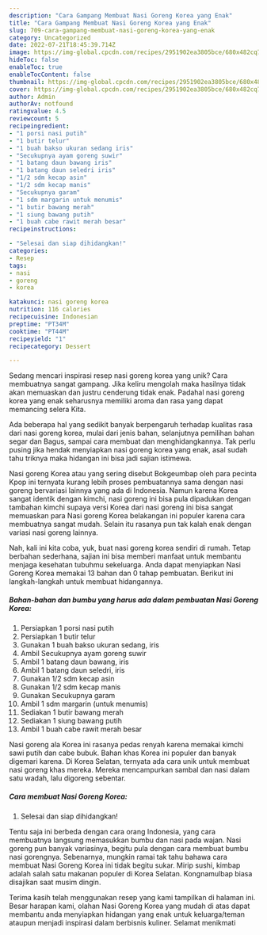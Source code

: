 ```yaml
---
description: "Cara Gampang Membuat Nasi Goreng Korea yang Enak"
title: "Cara Gampang Membuat Nasi Goreng Korea yang Enak"
slug: 709-cara-gampang-membuat-nasi-goreng-korea-yang-enak
category: Uncategorized
date: 2022-07-21T18:45:39.714Z
image: https://img-global.cpcdn.com/recipes/2951902ea3805bce/680x482cq70/nasi-goreng-korea-foto-resep-utama.jpg
hideToc: false
enableToc: true
enableTocContent: false
thumbnail: https://img-global.cpcdn.com/recipes/2951902ea3805bce/680x482cq70/nasi-goreng-korea-foto-resep-utama.jpg
cover: https://img-global.cpcdn.com/recipes/2951902ea3805bce/680x482cq70/nasi-goreng-korea-foto-resep-utama.jpg
author: Admin
authorAv: notfound
ratingvalue: 4.5
reviewcount: 5
recipeingredient:
- "1 porsi nasi putih"
- "1 butir telur"
- "1 buah bakso ukuran sedang iris"
- "Secukupnya ayam goreng suwir"
- "1 batang daun bawang iris"
- "1 batang daun seledri iris"
- "1/2 sdm kecap asin"
- "1/2 sdm kecap manis"
- "Secukupnya garam"
- "1 sdm margarin untuk menumis"
- "1 butir bawang merah"
- "1 siung bawang putih"
- "1 buah cabe rawit merah besar"
recipeinstructions:

- "Selesai dan siap dihidangkan!"
categories:
- Resep
tags:
- nasi
- goreng
- korea

katakunci: nasi goreng korea 
nutrition: 116 calories
recipecuisine: Indonesian
preptime: "PT34M"
cooktime: "PT44M"
recipeyield: "1"
recipecategory: Dessert

---
```





Sedang mencari inspirasi resep nasi goreng korea yang unik? Cara membuatnya sangat gampang. Jika keliru mengolah maka hasilnya tidak akan memuaskan dan justru cenderung tidak enak. Padahal nasi goreng korea yang enak seharusnya memiliki aroma dan rasa yang dapat memancing selera Kita.





Ada beberapa hal yang sedikit banyak berpengaruh terhadap kualitas rasa dari nasi goreng korea, mulai dari jenis bahan, selanjutnya pemilihan bahan segar dan Bagus, sampai cara membuat dan menghidangkannya. Tak perlu pusing jika hendak menyiapkan nasi goreng korea yang enak,      asal sudah tahu triknya maka hidangan ini bisa jadi sajian istimewa.














Nasi goreng Korea atau yang sering disebut Bokgeumbap oleh para pecinta Kpop ini ternyata kurang lebih proses pembuatannya sama dengan nasi goreng bervariasi lainnya yang ada di Indonesia. Namun karena Korea sangat identik dengan kimchi, nasi goreng ini bisa pula dipadukan dengan tambahan kimchi supaya versi Korea dari nasi goreng ini bisa sangat memuaskan para Nasi goreng Korea belakangan ini populer karena cara membuatnya sangat mudah. Selain itu rasanya pun tak kalah enak dengan variasi nasi goreng lainnya.






Nah, kali ini kita coba, yuk, buat nasi goreng korea sendiri di rumah. Tetap berbahan sederhana, sajian ini bisa memberi manfaat untuk membantu menjaga kesehatan tubuhmu sekeluarga. Anda dapat menyiapkan Nasi Goreng Korea memakai 13 bahan dan 0 tahap pembuatan. Berikut ini langkah-langkah untuk membuat hidangannya.

<!--inarticleads1-->

##### Bahan-bahan dan bumbu yang harus ada dalam pembuatan Nasi Goreng Korea:

1. Persiapkan 1 porsi nasi putih
1. Persiapkan 1 butir telur
1. Gunakan 1 buah bakso ukuran sedang, iris
1. Ambil Secukupnya ayam goreng suwir
1. Ambil 1 batang daun bawang, iris
1. Ambil 1 batang daun seledri, iris
1. Gunakan 1/2 sdm kecap asin
1. Gunakan 1/2 sdm kecap manis
1. Gunakan Secukupnya garam
1. Ambil 1 sdm margarin (untuk menumis)
1. Sediakan 1 butir bawang merah
1. Sediakan 1 siung bawang putih
1. Ambil 1 buah cabe rawit merah besar


Nasi goreng ala Korea ini rasanya pedas renyah karena memakai kimchi sawi putih dan cabe bubuk. Bahan khas Korea ini populer dan banyak digemari karena. Di Korea Selatan, ternyata ada cara unik untuk membuat nasi goreng khas mereka. Mereka mencampurkan sambal dan nasi dalam satu wadah, lalu digoreng sebentar. 

<!--inarticleads2-->

##### Cara membuat Nasi Goreng Korea:


1. Selesai dan siap dihidangkan!

Tentu saja ini berbeda dengan cara orang Indonesia, yang cara membuatnya langsung memasukkan bumbu dan nasi pada wajan. Nasi goreng pun banyak variasinya, begitu pula dengan cara membuat bumbu nasi gorengnya. Sebenarnya, mungkin ramai tak tahu bahawa cara membuat Nasi Goreng Korea ini tidak begitu sukar. Mirip sushi, kimbap adalah salah satu makanan populer di Korea Selatan. Kongnamulbap biasa disajikan saat musim dingin. 

Terima kasih telah menggunakan resep yang kami tampilkan di halaman ini. Besar harapan kami, olahan Nasi Goreng Korea yang mudah di atas dapat membantu anda menyiapkan hidangan yang enak untuk keluarga/teman ataupun menjadi inspirasi dalam berbisnis kuliner. Selamat menikmati
